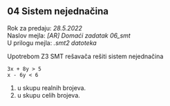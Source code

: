 ## 04 Sistem nejednačina

Rok za predaju:  *28.5.2022* \
Naslov mejla:    *[AR] Domaći zadatak 06_smt* \
U prilogu mejla: *.smt2 datoteka*

Upotrebom Z3 SMT rešavača rešiti sistem nejednačina

~~~
3x + 8y > 5
x - 6y < 6
~~~

1. u skupu realnih brojeva.
1. u skupu celih brojeva.
